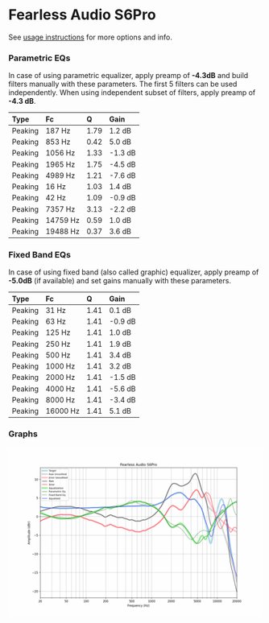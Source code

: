 # Fearless Audio S6Pro
See [usage instructions](https://github.com/jaakkopasanen/AutoEq#usage) for more options and info.

### Parametric EQs
In case of using parametric equalizer, apply preamp of **-4.3dB** and build filters manually
with these parameters. The first 5 filters can be used independently.
When using independent subset of filters, apply preamp of **-4.3 dB**.

| Type    | Fc       |    Q | Gain    |
|:--------|:---------|:-----|:--------|
| Peaking | 187 Hz   | 1.79 | 1.2 dB  |
| Peaking | 853 Hz   | 0.42 | 5.0 dB  |
| Peaking | 1056 Hz  | 1.33 | -1.3 dB |
| Peaking | 1965 Hz  | 1.75 | -4.5 dB |
| Peaking | 4989 Hz  | 1.21 | -7.6 dB |
| Peaking | 16 Hz    | 1.03 | 1.4 dB  |
| Peaking | 42 Hz    | 1.09 | -0.9 dB |
| Peaking | 7357 Hz  | 3.13 | -2.2 dB |
| Peaking | 14759 Hz | 0.59 | 1.0 dB  |
| Peaking | 19488 Hz | 0.37 | 3.6 dB  |

### Fixed Band EQs
In case of using fixed band (also called graphic) equalizer, apply preamp of **-5.0dB**
(if available) and set gains manually with these parameters.

| Type    | Fc       |    Q | Gain    |
|:--------|:---------|:-----|:--------|
| Peaking | 31 Hz    | 1.41 | 0.1 dB  |
| Peaking | 63 Hz    | 1.41 | -0.9 dB |
| Peaking | 125 Hz   | 1.41 | 1.0 dB  |
| Peaking | 250 Hz   | 1.41 | 1.9 dB  |
| Peaking | 500 Hz   | 1.41 | 3.4 dB  |
| Peaking | 1000 Hz  | 1.41 | 3.2 dB  |
| Peaking | 2000 Hz  | 1.41 | -1.5 dB |
| Peaking | 4000 Hz  | 1.41 | -5.6 dB |
| Peaking | 8000 Hz  | 1.41 | -3.4 dB |
| Peaking | 16000 Hz | 1.41 | 5.1 dB  |

### Graphs
![](./Fearless%20Audio%20S6Pro.png)